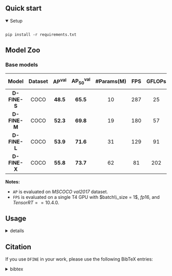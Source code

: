 
## Quick start

<details open>
<summary>Setup</summary>

```shell

pip install -r requirements.txt
```

## Model Zoo

### Base models

| Model | Dataset | AP<sup>val</sup> | AP<sub>50</sub><sup>val</sup> | #Params(M) | FPS | GFLOPs | config | Stage 1 | Stage 2 |
| :---: | :---: | :---: | :---: | :---: | :---: | :---: | :---: | :---: | :---: |
**D-FINE-S** | COCO | **48.5** | **65.5** | 10 | 287 | 25 | [config](./configs/dfine/dfine_hgnetv2_s_10x_coco.yml) | [48.1](xxx.pth) | [48.5](xxx.pth)
**D-FINE-M** | COCO | **52.3** | **69.8** | 19 | 180 | 57 | [config](./configs/dfine/dfine_hgnetv2_m_10x_coco.yml) | [52.1](xxx.pth) | [52.3](xxx.pth)
**D-FINE-L** | COCO | **53.9** | **71.6** | 31 | 129 | 91 | [config](./configs/dfine/dfine_hgnetv2_l_6x_coco.yml) | [53.8](xxx.pth) | [53.9](xxx.pth)
**D-FINE-X** | COCO | **55.8** | **73.7** | 62 | 81 | 202 | [config](./configs/dfine/dfine_hgnetv2_x_6x_coco.yml) | [55.6](xxx.pth) | [55.8](xxx.pth)


**Notes:**
- `AP` is evaluated on *MSCOCO val2017* dataset.
- `FPS` is evaluated on a single T4 GPU with $batch\\_size = 1$, $fp16$, and $TensorRT==10.4.0$.
<!-- - `COCO + Objects365` in the table means finetuned model on `COCO` using pretrained weights trained on `Objects365`. -->


## Usage
<details>
<summary> details </summary>

<!-- <summary>1. Training </summary> -->
1. Training
```shell
CUDA_VISIBLE_DEVICES=0,1,2,3 torchrun --master_port=9909 --nproc_per_node=4 tools/train.py -c path/to/config --use-amp --seed=0
```

<!-- <summary>2. Testing </summary> -->
2. Testing
```shell
CUDA_VISIBLE_DEVICES=0,1,2,3 torchrun --master_port=9909 --nproc_per_node=4 tools/train.py -c path/to/config -r path/to/checkpoint --test-only
```

<!-- <summary>3. Tuning </summary> -->
3. Tuning
```shell
CUDA_VISIBLE_DEVICES=0,1,2,3 torchrun --master_port=9909 --nproc_per_node=4 tools/train.py -c path/to/config -t path/to/checkpoint --use-amp --seed=0
```

<!-- <summary>4. Export onnx </summary> -->
4. Export onnx and tensorrt
```shell
python tools/export_onnx.py -c path/to/config -r path/to/checkpoint --check
trtexec --onnx=".model.onnx" --saveEngine="./model.engine" --fp16
```

<!-- <summary>5. Inference </summary> -->
5. Inference

Support torch, onnxruntime, tensorrt and openvino, see details in *benchmark/inference*
```shell
python benchmark/inference/onnx_inf.py --onnx-file=model.onnx --im-file=xxxx
python benchmark/inference/trt_inf.py --trt-file=model.trt --im-file=xxxx
python benchmark/inference/torch_inf.py -c path/to/config -r path/to/checkpoint --im-file=xxxx --device=cuda:0
```

<!-- <summary>6. Benchmark </summary> -->
5. Benchmark (Params. / GFLOPs / Latency)
```shell
pip install -r benchmark/requirements.txt
python benchmark/get_info.py -c path/to/config
python benchmark/TRT/trt_benchmark_.py --COCO_dir path/to/COCO --engine_dir path/to/engine
```

</details>



## Citation
If you use `DFINE` in your work, please use the following BibTeX entries:

<details>
<summary> bibtex </summary>

```latex

```
</details>
